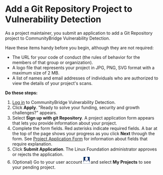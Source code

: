 # Add a Git Repository Project to Vulnerability Detection

As a project maintainer, you submit an application to add a Git Repository project to CommunityBridge Vulnerability Detection.

Have these items handy before you begin, although they are not required:

* The URL for your code of conduct \(the rules of behavior for the members of that group or organization\).
* A logo file that represents your project in JPG, PNG, SVG format with a maximum size of 2 MB.
* A list of names and email addresses of individuals who are authorized to view the details of your project's scans.

**Do these steps:**

1. [Log in](../../../sso/log-in-to-communitybridge/) to CommunityBridge Vulnerability Detection.
2. Click **Apply**. "Ready to solve your funding, security and growth challenges?" appears.
3. Select **Sign up with git Repository**. A project application form appears that lets you provide information about your project.
4. Complete the form fields. Red asterisks indicate required fields. A bar at the top of the page shows your progress as you click **Next** through the form. See [Project Application Form](../../communitybridge-funding/project-application-form.md) for information about fields that require explanation.
5. Click **Submit Application**. The Linux Foundation administrator approves or rejects the application.
6. \(Optional\) Go to your user account ![](../../../.gitbook/assets/7419011.png) and select **My Projects** to see your pending project.

